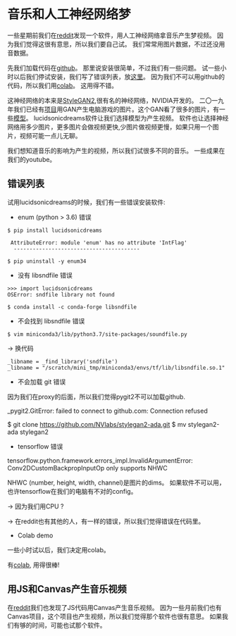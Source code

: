 音乐和人工神经网络梦
===================

一些星期前我们在[reddit](https://www.reddit.com/r/MachineLearning/comments/m554cq/project_new_python_package_sync_gan_art_to_music/)发现一个软件，用人工神经网络拿音乐产生梦视频。
因为我们觉得这很有意思，所以我们要自己试。
我们常常用图片数据，不过还没用音数据。

先我们加载代码在[github](https://github.com/mikaelalafriz/lucid-sonic-dreams)。
那里说安装很简单，不过我们有一些问题。
试一些小时以后我们停试安装，我们写了错误列表，放[这里](https://github.com/nicolasholland/VariousProjects/tree/master/luciddream)。
因为我们不可以用github的代码，所以我们用[colab](https://colab.research.google.com/drive/1Y5i50xSFIuN3V4Md8TB30_GOAtts7RQD?usp=sharing#scrollTo=Ldjd9LiHxZNG)。
这用得不错。

这神经网络的本来是[StyleGAN2](https://github.com/NVlabs/stylegan2-ada),很有名的神经网络，NVIDIA开发的。
二〇一九年我们已经有[项目](https://somefunwithdata.blogspot.com/2019/10/world-of-gan-craft.html)用GAN产生电脑游戏的图片。这个GAN看了很多的图片，有一些[模型](https://github.com/justinpinkney/awesome-pretrained-stylegan2)。
lucidsonicdreams软件让我们选择模型为产生视频。
软件也让选择神经网络用多少图片，更多图片会做视频更快,少图片做视频更慢，如果只用一个图片，视频可能一点儿无聊。


我们想知道音乐的影响为产生的视频，所以我们试很多不同的音乐。
一些成果在我们的youtube。


错误列表
--------

试用lucidsonicdreams的时候，我们有一些错误安装软件:

* enum (python > 3.6) 错误

```
$ pip install lucidsonicdreams

 AttributeError: module 'enum' has no attribute 'IntFlag'
  ----------------------------------------
```

```
$ pip uninstall -y enum34
```

* 没有 libsndfile 错误

```
>>> import lucidsonicdreams
OSError: sndfile library not found
```

```
$ conda install -c conda-forge libsndfile
```

* 不会找到 libsndfile 错误


```
$ vim miniconda3/lib/python3.7/site-packages/soundfile.py
```

-> 换代码

```
_libname = _find_library('sndfile')
_libname = "/scratch/mini_tmp/miniconda3/envs/tf/lib/libsndfile.so.1"
```

* 不会加载 git 错误

因为我们在proxy的后面，所以我们觉得pygit2不可以加载github.

_pygit2.GitError: failed to connect to github.com: Connection refused

$ git clone  https://github.com/NVlabs/stylegan2-ada.git
$ mv stylegan2-ada stylegan2


* tensorflow 错误

tensorflow.python.framework.errors_impl.InvalidArgumentError: Conv2DCustomBackpropInputOp only supports NHWC

NHWC (number, height, width, channel)是图片的dims。
如果软件不可以用，也许tensorflow在我们的电脑有不对的config。

-> 因为我们用CPU ?

-> 在reddit也有其他的人，有一样的错误，所以我们觉得错误在代码里。


* Colab demo

一些小时试以后，我们决定用colab。

有[colab](https://colab.research.google.com/drive/1Y5i50xSFIuN3V4Md8TB30_GOAtts7RQD?usp=sharing#scrollTo=Ldjd9LiHxZNG), 用得很棒!


用JS和Canvas产生音乐视频
------------------------

在[reddit](https://www.reddit.com/r/proceduralgeneration/comments/m8thb9/my_handmade_html_canvas_javascript_sound/)我们也发现了JS代码用Canvas产生音乐视频。
因为一些月前我们也有Canvas项目，这个项目也产生视频，所以我们觉得那个软件也很有意思。
如果我们有够的时间，可能也试那个软件。


